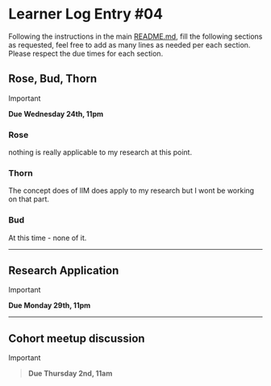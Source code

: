 # Learner Log Entry #04

Following the instructions in the main [README.md](README.md/#entries-instructions), fill the following sections as requested, feel free to add as many lines as needed per each section. Please respect the due times for each section.

## Rose, Bud, Thorn

> [!IMPORTANT]
> **Due Wednesday 24th, 11pm**

### Rose
nothing is really applicable to my research at this point.

### Thorn
The concept does of llM does apply to my research but I wont be working on that part. 

### Bud
At this time - none of it. 

---

## Research Application

> [!IMPORTANT]
> **Due Monday 29th, 11pm**


---

## Cohort meetup discussion

> [!IMPORTANT]

> **Due Thursday 2nd, 11am**
